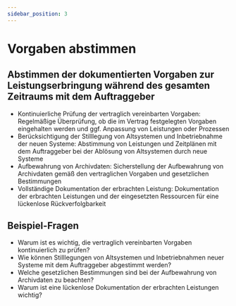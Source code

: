 ```yaml
---
sidebar_position: 3
---
```


# Vorgaben abstimmen

<!-- Abstimmen der dokumentierten Vorgaben zur
Leistungserbringung während des gesamten
Zeitraums mit dem Auftraggeber

-   Kontinuierliche Prüfung der vertraglich vereinbarten
    Vorgaben
-   Berücksichtigung der Stilllegung von Altsystemen
    und Inbetriebnahme der neuen Systeme
-   Aufbewahrung von Archivdaten
-   Vollständige Dokumentation der erbrachten Leistung -->

## Abstimmen der dokumentierten Vorgaben zur Leistungserbringung während des gesamten Zeitraums mit dem Auftraggeber

-   Kontinuierliche Prüfung der vertraglich vereinbarten Vorgaben: Regelmäßige Überprüfung, ob die im Vertrag festgelegten Vorgaben eingehalten werden und ggf. Anpassung von Leistungen oder Prozessen
-   Berücksichtigung der Stilllegung von Altsystemen und Inbetriebnahme der neuen Systeme: Abstimmung von Leistungen und Zeitplänen mit dem Auftraggeber bei der Ablösung von Altsystemen durch neue Systeme
-   Aufbewahrung von Archivdaten: Sicherstellung der Aufbewahrung von Archivdaten gemäß den vertraglichen Vorgaben und gesetzlichen Bestimmungen
-   Vollständige Dokumentation der erbrachten Leistung: Dokumentation der erbrachten Leistungen und der eingesetzten Ressourcen für eine lückenlose Rückverfolgbarkeit

## Beispiel-Fragen

-   Warum ist es wichtig, die vertraglich vereinbarten Vorgaben kontinuierlich zu prüfen?
-   Wie können Stilllegungen von Altsystemen und Inbetriebnahmen neuer Systeme mit dem Auftraggeber abgestimmt werden?
-   Welche gesetzlichen Bestimmungen sind bei der Aufbewahrung von Archivdaten zu beachten?
-   Warum ist eine lückenlose Dokumentation der erbrachten Leistungen wichtig?
